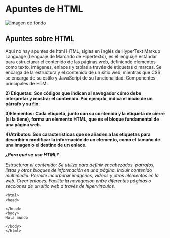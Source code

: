 # Apuntes de HTML
![imagen de fondo](https://www.cursosgis.com/wp-content/uploads/2017/06/lenguajes_1.png)

## Apuntes sobre HTML
Aqui no hay apuntes de html
HTML, siglas en inglés de HyperText Markup Language (Lenguaje de Marcado de Hipertexto), es el lenguaje estándar para estructurar el contenido de las páginas web, definiendo elementos como texto, imágenes, enlaces y tablas a través de etiquetas o marcas. Se encarga de la estructura y el contenido de un sitio web, mientras que CSS se encarga de su estilo y JavaScript de su funcionalidad. 
Componentes principales de HTML

**2) Etiquetas: Son códigos que indican al navegador cómo debe interpretar y mostrar el contenido. Por ejemplo, indica el inicio de un párrafo y su fin.**

**3)Elementos: Cada etiqueta, junto con su contenido y la etiqueta de cierre (si la tiene), forma un elemento HTML, que es el bloque fundamental de una página web.**

**4)Atributos: Son características que se añaden a las etiquetas para describir o modificar la información de un elemento, como el tamaño de una imagen o el destino de un enlace.**

***¿Para qué se usa HTML?***

_Estructurar el contenido: Se utiliza para definir encabezados, párrafos, listas y otros bloques de información en una página. 
Incluir contenido multimedia: Permite incorporar imágenes, videos y otros elementos en la web. 
Crear enlaces: Facilita la navegación entre diferentes páginas o secciones de un sitio web a través de hipervínculos._
```
<html>
<head>
  
</head>
<body>
Hola mundo
  
</body>
</html>
